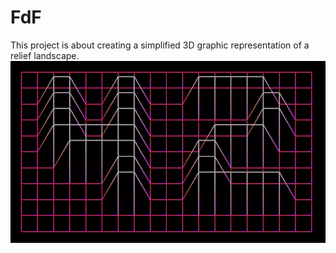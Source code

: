 # FdF
This project is about creating a simplified 3D graphic representation of a relief landscape.
![demo](https://github.com/akulaiev/FdF/blob/master/demo.png)

